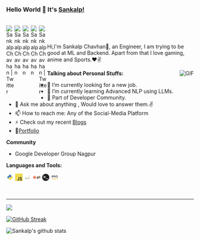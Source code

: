 ### Hello World 👋 It's [Sankalp!](https://github.com/SankalpC10)

<br/>


<a href="https://x.com/sankalpcha72796">
<img align="left" alt="Sankalp Chavhan | Twitter" width="22px" src="https://cdn.jsdelivr.net/npm/simple-icons@v3/icons/twitter.svg" />
</a>
<a href="https://www.linkedin.com/in/sankalp-chavhan-ba9895194/">
<img align="left" alt="Sankalp Chavhan" width="22px" src="https://cdn.jsdelivr.net/npm/simple-icons@v3/icons/linkedin.svg" />
</a>
<a href="https://medium.com/@sankalpchavhan">
<img align="left" alt="Sankalp Chavhan" width="22px" src="https://cdn.jsdelivr.net/npm/simple-icons@v3/icons/medium.svg" />
</a>
<a href="https://www.instagram.com/sankalp.chavhan">
<img align="left" alt="Sankalp Chavhan" width="22px" src="https://cdn.jsdelivr.net/npm/simple-icons@v3/icons/instagram.svg" />
</a>
<a href="https://www.youtube.com/@sankalpchavhan8970">
<img align="left" alt="Sankalp Chavhan | Twitter" width="22px" src="https://cdn.jsdelivr.net/npm/simple-icons@v3/icons/youtube.svg" />
</a>
<br />

<br />

Hi,I'm Sankalp Chavhan🙌, an Engineer, I am trying to be good at ML and Backend. Apart from that I love gaming, anime and Sports.❤✌


<img align="right" alt="GIF" src="https://i.giphy.com/media/v1.Y2lkPTc5MGI3NjExcjh2ZWlyMzRxdjF2dDdwcmJsbDB0eHQzYzhpcXlkeHJnZHJ4YjdsYiZlcD12MV9pbnRlcm5hbF9naWZfYnlfaWQmY3Q9Zw/1kkxWqT5nvLXupUTwK/giphy.gif" />


**Talking about Personal Stuffs:**

- 🔭 I’m currently looking for a new job.
- 🌱 I’m currently learning Advanced NLP using LLMs.
- 👯 Part of Developer Community.
- 💬 Ask me about anything , Would love to answer them.✌
- 📫 How to reach me: Any of the Social-Media Platform 
- ⚡ Check out my recent [Blogs](https://medium.com/@sankalpchavhan)
- 📝[Portfolio](https://github.com/SankalpC10)



**Community**
- Google Developer Group Nagpur


**Languages and Tools:**


<code><img height="20" src="https://raw.githubusercontent.com/github/explore/80688e429a7d4ef2fca1e82350fe8e3517d3494d/topics/python/python.png"></code>
<code><img height="20" src="https://raw.githubusercontent.com/github/explore/80688e429a7d4ef2fca1e82350fe8e3517d3494d/topics/javascript/javascript.png"></code>
<code><img height="20" src="https://raw.githubusercontent.com/github/explore/80688e429a7d4ef2fca1e82350fe8e3517d3494d/topics/mysql/mysql.png"></code>
<code><img height="20" src="https://raw.githubusercontent.com/github/explore/80688e429a7d4ef2fca1e82350fe8e3517d3494d/topics/git/git.png"></code>
<code><img height="20" src="https://raw.githubusercontent.com/github/explore/80688e429a7d4ef2fca1e82350fe8e3517d3494d/topics/terminal/terminal.png"></code>
<code><img height="20" src="https://raw.githubusercontent.com/github/explore/80688e429a7d4ef2fca1e82350fe8e3517d3494d/topics/aws/aws.png"></code>

<br />

--- 
<img align="left" src="https://github-readme-stats-anuraghazra1.vercel.app/api/top-langs/?username=SankalpC10&layout=compact&theme=radical" />
<br />

<a href="https://git.io/streak-stats"><img src="https://streak-stats.demolab.com?user=SankalpC10" alt="GitHub Streak" /></a>
<br /> 

![Sankalp's github stats](https://github-readme-stats.vercel.app/api?username=SankalpC10&show_icons=true&hide_border=true)
